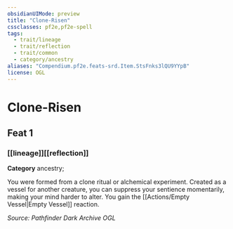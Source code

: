 ```yaml
---
obsidianUIMode: preview
title: "Clone-Risen"
cssclasses: pf2e,pf2e-spell
tags:
  - trait/lineage
  - trait/reflection
  - trait/common
  - category/ancestry
aliases: "Compendium.pf2e.feats-srd.Item.StsFnks3lQU9YYpB"
license: OGL
---
```

# Clone-Risen
## Feat 1
### [[lineage]][[reflection]]

**Category** ancestry; 




You were formed from a clone ritual or alchemical experiment. Created as a vessel for another creature, you can suppress your sentience momentarily, making your mind harder to alter. You gain the [[Actions/Empty Vessel|Empty Vessel]] reaction.

*Source: Pathfinder Dark Archive*
*OGL*